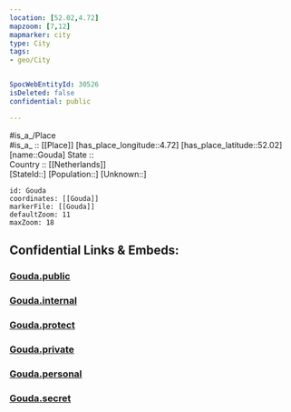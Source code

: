 ```yaml
---
location: [52.02,4.72] 
mapzoom: [7,12] 
mapmarker: city 
type: City
tags:
- geo/City


SpocWebEntityId: 30526
isDeleted: false
confidential: public

---
```

#is_a_/Place  
#is_a_ :: [[Place]] 
[has_place_longitude::4.72] 
[has_place_latitude::52.02] 
[name::Gouda] 
State ::  
Country :: [[Netherlands]]  
[StateId::] 
[Population::] 
[Unknown::] 


```leaflet
id: Gouda
coordinates: [[Gouda]] 
markerFile: [[Gouda]] 
defaultZoom: 11 
maxZoom: 18
```


## Confidential Links & Embeds: 

### [Gouda.public](/_public/\Earth\Continent\Europe\Europe~West\Netherlands\Provinces~Netherlands\Zuid-Holland\CityGouda.public.md) 

### [Gouda.internal](/_internal/\Earth\Continent\Europe\Europe~West\Netherlands\Provinces~Netherlands\Zuid-Holland\CityGouda.internal.md) 

### [Gouda.protect](/_protect/\Earth\Continent\Europe\Europe~West\Netherlands\Provinces~Netherlands\Zuid-Holland\CityGouda.protect.md) 

### [Gouda.private](/_private/\Earth\Continent\Europe\Europe~West\Netherlands\Provinces~Netherlands\Zuid-Holland\CityGouda.private.md) 

### [Gouda.personal](/_personal/\Earth\Continent\Europe\Europe~West\Netherlands\Provinces~Netherlands\Zuid-Holland\CityGouda.personal.md) 

### [Gouda.secret](/_secret/\Earth\Continent\Europe\Europe~West\Netherlands\Provinces~Netherlands\Zuid-Holland\CityGouda.secret.md)


